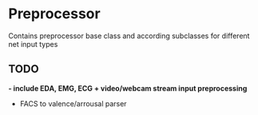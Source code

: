 # Preprocessor

Contains preprocessor base class and according subclasses for different net input types


## TODO
**- include EDA, EMG, ECG + video/webcam stream input preprocessing**
- FACS to valence/arrousal parser
